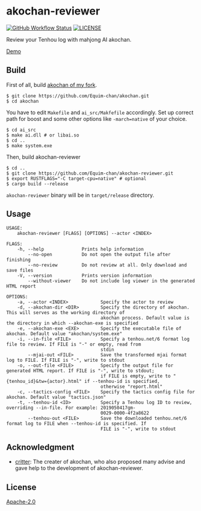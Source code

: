 # akochan-reviewer

[![GitHub Workflow Status](https://img.shields.io/github/workflow/status/Equim-chan/akochan-reviewer/Rust)](https://github.com/Equim-chan/akochan-reviewer/actions)
[![LICENSE](https://img.shields.io/github/license/Equim-chan/akochan-reviewer.svg)](https://github.com/Equim-chan/akochan-reviewer/blob/master/LICENSE)

Review your Tenhou log with mahjong AI akochan.

[Demo](https://gh.ekyu.moe/akochan-reviewer-demo.html)

## Build
First of all, build [akochan of my fork](https://github.com/Equim-chan/akochan).

```console
$ git clone https://github.com/Equim-chan/akochan.git
$ cd akochan
```

You have to edit `Makefile` and `ai_src/Makfefile` accordingly. Set up correct path for boost and some other options like `-march=native` of your choice.

```console
$ cd ai_src
$ make ai.dll # or libai.so
$ cd ..
$ make system.exe
```

Then, build akochan-reviewer

```console
$ cd ..
$ git clone https://github.com/Equim-chan/akochan-reviewer.git
$ export RUSTFLAGS="-C target-cpu=native" # optional
$ cargo build --release
```

`akochan-reviewer` binary will be in `target/release` directory.

## Usage
```plain
USAGE:
    akochan-reviewer [FLAGS] [OPTIONS] --actor <INDEX>

FLAGS:
    -h, --help              Prints help information
        --no-open           Do not open the output file after finishing
        --no-review         Do not review at all. Only download and save files
    -V, --version           Prints version information
        --without-viewer    Do not include log viewer in the generated HTML report

OPTIONS:
    -a, --actor <INDEX>            Specify the actor to review
    -d, --akochan-dir <DIR>        Specify the directory of akochan. This will serves as the working directory of
                                   akochan process. Default value is the directory in which --akochan-exe is specified
    -e, --akochan-exe <EXE>        Specify the executable file of akochan. Default value "akochan/system.exe"
    -i, --in-file <FILE>           Specify a tenhou.net/6 format log file to review. If FILE is "-" or empty, read from
                                   stdin
        --mjai-out <FILE>          Save the transformed mjai format log to FILE. If FILE is "-", write to stdout
    -o, --out-file <FILE>          Specify the output file for generated HTML report. If FILE is "-", write to stdout;
                                   if FILE is empty, write to "{tenhou_id}&tw={actor}.html" if --tenhou-id is specified,
                                   otherwise "report.html"
    -c, --tactics-config <FILE>    Specify the tactics config file for akochan. Default value "tactics.json"
    -t, --tenhou-id <ID>           Specify a Tenhou log ID to review, overriding --in-file. For example: 2019050417gm-
                                   0029-0000-4f2a8622
        --tenhou-out <FILE>        Save the downloaded tenhou.net/6 format log to FILE when --tenhou-id is specified. If
                                   FILE is "-", write to stdout
```

## Acknowledgment
* [critter](https://twitter.com/critter_Eng): The creater of akochan, who also proposed many advise and gave help to the development of akochan-reviewer.

## License
[Apache-2.0](https://github.com/Equim-chan/akochan-reviewer/blob/master/LICENSE)
